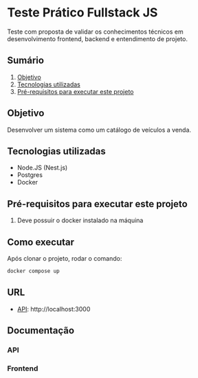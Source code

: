 # Teste Prático Fullstack JS

Teste com proposta de validar os conhecimentos técnicos em desenvolvimento frontend, backend e entendimento de projeto.

## Sumário

1. [Objetivo](#objetivo)
2. [Tecnologias utilizadas](#tecnologias-utilizadas)
3. [Pré-requisitos para executar este projeto](#pré-requisitos-para-executar-este-projeto)

## Objetivo

Desenvolver um sistema como um catálogo de veículos a venda.

## Tecnologias utilizadas

- Node.JS (Nest.js)
- Postgres
- Docker

## Pré-requisitos para executar este projeto

1. Deve possuir o docker instalado na máquina

## Como executar

Após clonar o projeto, rodar o comando:

```sh
docker compose up
```

## URL

- [API](http://localhost:3000/): http://localhost:3000

## Documentação

### API

### Frontend
